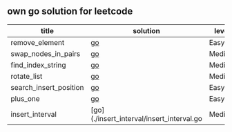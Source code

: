 ## own go solution for leetcode

  | title                  | solution                                                 | level  |
  |------------------------|----------------------------------------------------------|--------|
  | remove_element         | [go](./remove_element/remove_element.go)                 | Easy   |
  | swap_nodes_in_pairs    | [go](./swap_nodes_in_pairs/swap_nodes_in_pairs.go)       | Medium |
  | find_index_string      | [go](./find_index_string/find_index__string.go)          | Medium |
  | rotate_list            | [go](./rotate_list/rotate_list.go)                       | Medium |
  | search_insert_position | [go](./search_insert_position/search_insert_position.go) | Easy   |
  | plus_one               | [go](./plus_one/plus_one.go)                             | Easy   |
  | insert_interval        | [go](./insert_interval/insert_interval.go                | Medium |
